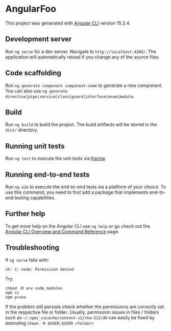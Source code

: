 # AngularFoo

This project was generated with [Angular CLI](https://github.com/angular/angular-cli) version 15.2.4.

## Development server

Run `ng serve` for a dev server. Navigate to `http://localhost:4200/`. The application will automatically reload if you change any of the source files.

## Code scaffolding

Run `ng generate component component-name` to generate a new component. You can also use `ng generate directive|pipe|service|class|guard|interface|enum|module`.

## Build

Run `ng build` to build the project. The build artifacts will be stored in the `dist/` directory.

## Running unit tests

Run `ng test` to execute the unit tests via [Karma](https://karma-runner.github.io).

## Running end-to-end tests

Run `ng e2e` to execute the end-to-end tests via a platform of your choice. To use this command, you need to first add a package that implements end-to-end testing capabilities.

## Further help

To get more help on the Angular CLI use `ng help` or go check out the [Angular CLI Overview and Command Reference](https://angular.io/cli) page.

## Troubleshooting

 If `ng serve` fails with:

`sh: 1: node: Permission denied`

Try:
```
chmod -R a+x node_modules
npm ci
npm prune
```

If the problem still persists check whether the permissions are correctly set in the respective file or folder.
Usually, permission issues in files / folders such as `~/.npm/_cacache/content-v2/sha-512/d6` can easily be fixed by executing `chown -R $USER:$USER <folder>`
